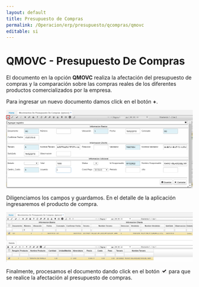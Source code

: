 ```yaml
---
layout: default
title: Presupuesto de Compras
permalink: /Operacion/erp/presupuesto/qcompras/qmovc
editable: si
---
```


# QMOVC - Presupuesto De Compras

El documento en la opción **QMOVC** realiza la afectación del presupuesto de compras y la comparación sobre las compras reales de los diferentes productos comercializados por la empresa.  

Para ingresar un nuevo documento damos click en el botón **+**.  

![](qmovc.png)

Diligenciamos los campos y guardamos. En el detalle de la aplicación ingresaremos el producto de compra.  

![](qmovc1.png)

Finalmente, procesamos el documento dando click en el botón ![](procesar.png) para que se realice la afectación al presupuesto de compras.  